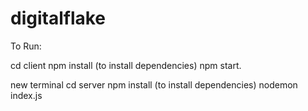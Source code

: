 # digitalflake

To Run:

cd client
npm install (to install dependencies)
npm start.

new terminal
cd server
npm install (to install dependencies)
nodemon index.js
